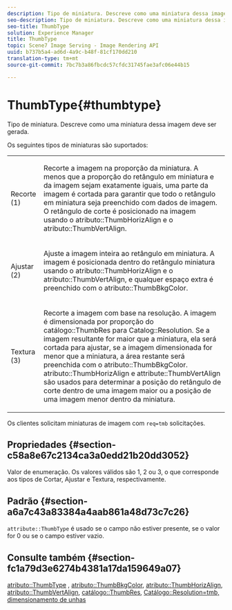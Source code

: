 ```yaml
---
description: Tipo de miniatura. Descreve como uma miniatura dessa imagem deve ser gerada.
seo-description: Tipo de miniatura. Descreve como uma miniatura dessa imagem deve ser gerada.
seo-title: ThumbType
solution: Experience Manager
title: ThumbType
topic: Scene7 Image Serving - Image Rendering API
uuid: b737b5a4-ad6d-4a9c-b48f-81cf170dd210
translation-type: tm+mt
source-git-commit: 7bc7b3a86fbcdc57cfdc31745fae3afc06e44b15

---
```



# ThumbType{#thumbtype}

Tipo de miniatura. Descreve como uma miniatura dessa imagem deve ser gerada.

Os seguintes tipos de miniaturas são suportados:

<table id="simpletable_874E4190A1DC4FB0AE1B2E3734746527"> 
 <tr class="strow"> 
  <td class="stentry"> <p>Recorte (1) </p></td> 
  <td class="stentry"> <p>Recorte a imagem na proporção da miniatura. A menos que a proporção do retângulo em miniatura e da imagem sejam exatamente iguais, uma parte da imagem é cortada para garantir que todo o retângulo em miniatura seja preenchido com dados de imagem. O retângulo de corte é posicionado na imagem usando o <span class="codeph"> atributo::ThumbHorizAlign</span> e o <span class="codeph"> atributo::ThumbVertAlign</span>. </p></td> 
 </tr> 
 <tr class="strow"> 
  <td class="stentry"> <p>Ajustar (2) </p></td> 
  <td class="stentry"> <p>Ajuste a imagem inteira ao retângulo em miniatura. A imagem é posicionada dentro do retângulo miniatura usando o <span class="codeph"> atributo::ThumbHorizAlign</span> e o <span class="codeph"> atributo::ThumbVertAlign</span>, e qualquer espaço extra é preenchido com o <span class="codeph"> atributo::ThumbBkgColor</span>. </p></td> 
 </tr> 
 <tr class="strow"> 
  <td class="stentry"> <p>Textura (3) </p></td> 
  <td class="stentry"> <p>Recorte a imagem com base na resolução. A imagem é dimensionada por proporção do <span class="codeph"> catálogo::ThumbRes</span> para <span class="codeph"> Catalog::Resolution</span>. Se a imagem resultante for maior que a miniatura, ela será cortada para ajustar, se a imagem dimensionada for menor que a miniatura, a área restante será preenchida com o <span class="codeph"> atributo::ThumbBkgColor</span>. <span class="codeph"> atributo::ThumbHorizAlign</span> e <span class="codeph"> attribute::ThumbVertAlign</span> são usados para determinar a posição do retângulo de corte dentro de uma imagem maior ou a posição de uma imagem menor dentro da miniatura. </p></td> 
 </tr> 
</table>

Os clientes solicitam miniaturas de imagem com `req=tmb` solicitações.

## Propriedades {#section-c58a8e67c2134ca3a0edd21b20dd3052}

Valor de enumeração. Os valores válidos são 1, 2 ou 3, o que corresponde aos tipos de Cortar, Ajustar e Textura, respectivamente.

## Padrão {#section-a6a7c43a83384a4aab861a48d73c7c26}

`attribute::ThumbType` é usado se o campo não estiver presente, se o valor for 0 ou se o campo estiver vazio.

## Consulte também {#section-fc1a79d3e6274b4381a17da159649a07}

[atributo::ThumbType](../../../../../../is-api/image-catalog/image-serving-api-ref/c-image-catalog-reference/c-attributes-reference/r-thumbtype.md#reference-329e9dbf3e5f49548d1eb61915b538f5) , [atributo::ThumbBkgColor](../../../../../../is-api/image-catalog/image-serving-api-ref/c-image-catalog-reference/c-attributes-reference/r-thumbbkgcolor.md#reference-8e38088e79a54446a9106d0b93c9b31e), [atributo::ThumbHorizAlign](../../../../../../is-api/image-catalog/image-serving-api-ref/c-image-catalog-reference/c-attributes-reference/r-thumbhorizalign.md#reference-0ae8b88669df4769a9053b22aca33691), [atributo::ThumbVertAlign](../../../../../../is-api/image-catalog/image-serving-api-ref/c-image-catalog-reference/c-attributes-reference/r-thumbvertalign.md#reference-d47c6b34588c4855b04ad134e472f04f), [catálogo::ThumbRes](../../../../../../is-api/image-catalog/image-serving-api-ref/c-image-catalog-reference/c-image-svg-data-reference/c-image-data-reference/r-thumbres-cat.md#reference-eedb9991397347c3bed5bd0a785c4c69), [](../../../../../../is-api/image-catalog/image-serving-api-ref/c-image-catalog-reference/c-image-svg-data-reference/c-image-data-reference/r-resolution-cat.md#reference-de489f5f36b64bd0831749546f8728e1)[](../../../../../../is-api/http-ref/image-serving-api-ref/c-http-protocol-reference/c-command-reference/r-req/r-req.md#reference-907cdb4a97034db7ad94695f25552e76)[Catálogo::Resolution=tmb, dimensionamento de unhas](../../../../../../is-api/http-ref/image-serving-api-ref/c-http-protocol-reference/c-notes-on-server-behavior/r-thumbnail-scaling.md#reference-0f71817f721d4913b34816758d69b07f)

